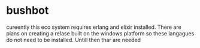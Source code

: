 # bushbot
cureently this eco system requires erlang and elixir installed.  There are plans on creating a relase built on the windows platform so these langagues do not need to be installed.  Untill then thar are needed
